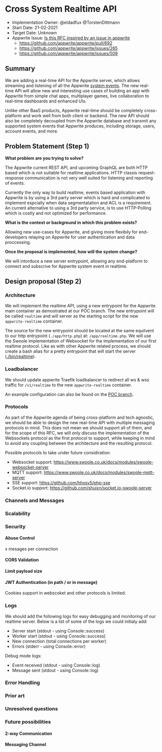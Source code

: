 # Cross System Realtime API <!-- What do you want to call your `awesome_feature`? -->

- Implementation Owner: @eldadfux @TorstenDittmann
- Start Date: 21-02-2021
- Target Date: Unknown
- Appwrite Issue:
  [Is this RFC inspired by an issue in appwrite](https://github.com/appwrite/appwrite/issues/)
  - https://github.com/appwrite/appwrite/pull/692
  - https://github.com/appwrite/appwrite/issues/265
  - https://github.com/appwrite/appwrite/issues/509

## Summary

[summary]: #summary

<!-- Brief explanation of the proposed contribution. Write your answer below. -->
We are adding a real-time API for the Appwrite server, which allows streaming and listening of all the Appwrite [system events](https://appwrite.io/docs/webhooks#events). The new real-time API will allow new and interesting use cases of building an app with Appwrite from simple chat apps, multiplayer games, live collaboration to real-time dashboards and enhanced UIs.

Unlike other BaaS products, Appwrite real-time should be completely cross-platform and work well from both client or backend. The new API should also be completely decoupled from the Appwrite database and transmit any supported system events that Appwrite produces, including storage, users, account events, and more.

## Problem Statement (Step 1)

[problem-statement]: #problem-statement

**What problem are you trying to solve?**

<!-- Write your answer below. -->

The Appwrite current REST API, and upcoming GraphQL are both HTTP based which is not suitable for realtime applications. HTTP classis request-response communication is not very well suited for listening and reporting of events.

Currently the only way to build realtime, events based application with Appwrite is by using a 3rd party server which is hard and complicated to implement espcially when data segmentatation and ACL is a requirement. An current alternative to using a 3rd party service, is to use HTTP-Polling which is costly and not optimized for performance.

**What is the context or background in which this problem exists?**

<!-- Write your answer below. -->

Allowing new use-cases for Appwrite, and giving more flexibily for end-developers relaying on Appwrite for user authentication and data proccessing.

**Once the proposal is implemented, how will the system change?**

<!-- Write your answer below. -->

We will intorduce a new server entrypoint, allowing any end-platform to connect and subscrive for Appwrite system event in realtime.

<!-- Please avoid discussing your proposed solution. -->

## Design proposal (Step 2)

[design-proposal]: #design-proposal

<!--
This is the technical portion of the RFC. Explain the design in sufficient detail keeping in mind the following:

- Its interaction with other parts of the system is clear
- It is reasonably clear how the contribution would be implemented
- Dependencies on libraries, tools, projects or work that isn't yet complete
- New API routes that need to be created or modifications to the existing routes (if needed)
- Any breaking changes and ways in which we can ensure backward compatibility.
- Use Cases
- Goals
- Deliverables
- Changes to documentation
- Ways to scale the solution

Ensure that you include examples, code-snippets etc. to allow the community to understand the proposed solution. **It would be best if the examples use naming conventions that you intend to use during the actual implementation so that changes can be suggested early on during the development.**

Write your answer below.

-->
### Architecture

We will implement the realtime API, using a new entrypoint for the Appwrite main container as demostrated at our POC branch. The new entrypoint will be called `realtime` and will server as the starting script for the new `appwrite-realtime` container.

The source for the new entrypoint should be located at the same equilvent to our http entrypoint (`./app/http.php`) at: `/app/realtime.php`. We will use the Swoole implementation of Websocket for the implementation of our first realtime protocol. Like as with other Appwrite related process, we should create a bash alias for a pretty entrypoint that will start the server ([./bin/realtime](https://github.com/appwrite/appwrite/pull/692/files#diff-1fda6857c493bbcd53ac612bb2cc01763bdb2ce45fe3ab9973939ea433cf7e9f)).

### Loadbalancer

We should update appwrite Traefik loadbalancer to redirect all ws & wss traffic for `/v1/realtime` to the new `appwrite-realtime` container.

An example configuration can also be found on the [POC branch](https://github.com/appwrite/appwrite/blob/081943ce0350e319c9cce5d287b1bd6f59c5574b/docker-compose.yml#L10-L158).

### Protocols

As part of the Appwrite agenda of being cross-platform and tech agnostic, we should be able to design the new real-time API with multiple messaging protocols in mind. This does not mean we should support all of them, and for the scope of this RFC, we will only discuss the implementation of the Websockets protocol as the first protocol to support, while keeping in mind to avoid any coupling between the architecture and the resulting protocol.

Possible protocols to take under future considiration:

- Websocket support: https://www.swoole.co.uk/docs/modules/swoole-websocket-server
- MQTT support: https://www.swoole.co.uk/docs/modules/swoole-mqtt-server
- SSE support: https://github.com/hhxsv5/php-sse
- Socket.io support: https://github.com/shuixn/socket.io-swoole-server

### Channels and Messages


### Scalability

### Security

#### Abuse Control

x mesages per connection

#### CORS Validation

#### Limit payload size

#### JWT Authentication (in path / or in message)

Cookies support in webscoket and other protocols is limited.

### Logs

We should add the following logs for easy debugging and monitoring of our realtime server. Below is a list of some of the logs we could initialy add:

- Server start (stdout - using Console::success)
- Worker start  (stdout - using Console::success)
- New connection (total connections per worker)
- Errors (stderr - using Console::error)

Debug mode logs:

- Event received (stdout - using Console::log)
- Message sent (stdout - using Console::log)

### Error Handling
### Prior art

[prior-art]: #prior-art

<!--

Discuss prior art, both the good and the bad, in relation to this proposal. A
few examples of what this can include are:

- Does this functionality exist in other software and what experience has their
  community had?
- For other teams: What lessons can we learn from what other communities have
  done here?
- Papers: Are there any published papers or great posts that discuss this? If
  you have some relevant papers to refer to, this can serve as a more detailed
  theoretical background.

This section is intended to encourage you as an author to think about the
lessons from other software, provide readers of your RFC with a fuller picture.
If there is no prior art, that is fine - your ideas are interesting to us
whether they are brand new or if it is an adaptation from other software.

Write your answer below.
-->

### Unresolved questions

[unresolved-questions]: #unresolved-questions

<!-- What parts of the design do you expect to resolve through the RFC process before this gets merged? -->

<!-- Write your answer below. -->

### Future possibilities

[future-possibilities]: #future-possibilities

#### 2-way Communication

#### Messaging Channel

<!-- This is also a good place to "dump ideas", if they are out of scope for the RFC you are writing but otherwise related. -->

<!-- Write your answer below. -->
